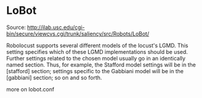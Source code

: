 # LoBot

Source: http://ilab.usc.edu/cgi-bin/secure/viewcvs.cgi/trunk/saliency/src/Robots/LoBot/


Robolocust supports several different models of the locust's LGMD.
This setting specifies which of these LGMD implementations should be
used. Further settings related to the chosen model usually go in an
identically named section. Thus, for example, the Stafford model
settings will be in the [stafford] section; settings specific to the
Gabbiani model will be in the [gabbiani] section; so on and so forth.

more on lobot.conf
